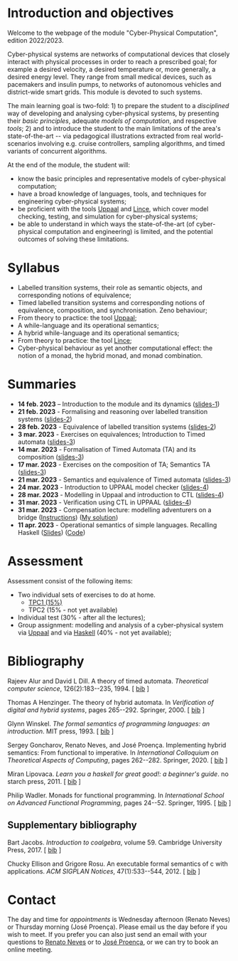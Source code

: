 # Introduction and objectives

Welcome to the webpage of the module "Cyber-Physical Computation",
edition 2022/2023.

Cyber-physical systems are networks of computational devices that
closely interact with physical processes in order to reach a
prescribed goal; for example a desired velocity, a desired temperature
or, more generally, a desired energy level. They range from small
medical devices, such as pacemakers and insulin pumps, to networks of
autonomous vehicles and district-wide smart grids. This module is
devoted to such systems.

The main learning goal is two-fold: 1) to prepare the student to a
*disciplined* way of developing and analysing cyber-physical systems,
by presenting their *basic principles*, adequate *models of
computation*, and respective *tools*; 2) and to introduce the student
to the main limitations of the area's state-of-the-art 
-- via pedagogical illustrations extracted from real world-scenarios
involving e.g. cruise controllers, sampling algorithms, and timed
variants of concurrent algorithms.

At the end of the module, the student will:

+ know the basic principles and representative models of
  cyber-physical computation;
+ have a broad knowledge of languages, tools, and techniques for
  engineering cyber-physical systems;
+ be proficient with the tools [Uppaal]([http://www.uppaal.org/]) and [Lince]([http://arcatools.org/assets/index.html#arcatools]), which cover model
  checking, testing, and simulation for cyber-physical systems;
+ be able to understand in which ways the state-of-the-art (of
  cyber-physical computation and engineering) is limited, and 
  the potential outcomes of solving these limitations.

# Syllabus

+ Labelled transition systems, their role as semantic objects, and
  corresponding notions of equivalence;
+ Timed labelled transition systems and corresponding notions of
  equivalence, composition, and synchronisation. Zeno behaviour;
+ From theory to practice: the tool [Uppaal]([http://www.uppaal.org/]);
+ A while-language and its operational semantics;
+ A hybrid while-language and its operational semantics;
+ From theory to practice: the tool [Lince]([http://arcatools.org/assets/index.html#arcatools]);
+ Cyber-physical behaviour as yet another computational effect: the
  notion of a monad, the hybrid monad, and monad combination.
  
# Summaries

  - __14 feb. 2023__ – Introduction to the module and its dynamics ([slides-1](slides/1-intro.pdf))
  - __21 feb. 2023__ - Formalising and reasoning over labelled transition systems ([slides-2](slides/2-behaviour.pdf))
  - __28 feb. 2023__ - Equivalence of labelled transition systems ([slides-2](slides/2-behaviour.pdf))
  - __3 mar. 2023__ - Exercises on equivalences; Introduction to Timed automata ([slides-3](slides/3-timed-automata.pdf))
  - __14 mar. 2023__ - Formalisation of Timed Automata (TA) and its composition ([slides-3](slides/3-timed-automata.pdf))
  - __17 mar. 2023__ - Exercises on the composition of TA; Semantics TA ([slides-3](slides/3-timed-automata.pdf))
  - __21 mar. 2023__ - Semantics and equivalence of Timed automata ([slides-3](slides/3-timed-automata.pdf))
  - __24 mar. 2023__ - Introduction to UPPAAL model checker ([slides-4](slides/4-verification-uppaal.pdf))
  - __28 mar. 2023__ - Modelling in Uppaal and introduction to CTL ([slides-4](slides/4-verification-uppaal.pdf))
  - __31 mar. 2023__ - Verification using CTL in UPPAAL ([slides-4](slides/4-verification-uppaal.pdf))
  - __31 mar. 2023__ - Compensation lecture: modelling adventurers on a bridge ([Instructions](adventurers/adventurers.pdf)) ([My solution](adventurers/adventurers.xml))
  - __11 apr. 2023__ - Operational semantics of simple languages. Recalling Haskell ([Slides](slides/hybridProgramming.pdf)) ([Code](slides/lectureCPC.hs))


# Assessment

Assessment consist of the following items:

+ Two individual sets of exercises to do at home. 
  * [TPC1 (15%)](assignments/tpc1-cpc.pdf)
  * TPC2 (15% - not yet available) 
+ Individual test (30% - after all the lectures);
+ Group assignment: modelling and analysis of a cyber-physical system
  via [Uppaal]([http://www.uppaal.org/]) and via [Haskell]([https://www.haskell.org/]) (40% - not yet available);


# Bibliography

<p><a name="alur1994theory"></a>
Rajeev Alur and David&nbsp;L Dill.
 A theory of timed automata.
 <em>Theoretical computer science</em>, 126(2):183--235, 1994.
[&nbsp;<a href="bib/biblioCPC_bib.html#alur1994theory">bib</a>&nbsp;]
</p>

<p><a name="henzinger2000theory"></a>
Thomas&nbsp;A Henzinger.
 The theory of hybrid automata.
 In <em>Verification of digital and hybrid systems</em>, pages 265--292.
  Springer, 2000.
[&nbsp;<a href="bib/biblioCPC_bib.html#henzinger2000theory">bib</a>&nbsp;]
</p>

<p><a name="winskel1993formal"></a>
Glynn Winskel.
 <em>The formal semantics of programming languages: an introduction</em>.
 MIT press, 1993.
[&nbsp;<a href="bib/biblioCPC_bib.html#winskel1993formal">bib</a>&nbsp;]
</p>

<p><a name="goncharov2020implementing"></a>
Sergey Goncharov, Renato Neves, and Jos&eacute; Proen&ccedil;a.
 Implementing hybrid semantics: From functional to imperative.
 In <em>International Colloquium on Theoretical Aspects of
  Computing</em>, pages 262--282. Springer, 2020.
[&nbsp;<a href="bib/biblioCPC_bib.html#goncharov2020implementing">bib</a>&nbsp;]
</p>

<p><a name="lipovaca2011learn"></a>
Miran Lipovaca.
 <em>Learn you a haskell for great good!: a beginner's guide</em>.
 no starch press, 2011.
[&nbsp;<a href="bib/biblioCPC_bib.html#lipovaca2011learn">bib</a>&nbsp;]
</p>

<p><a name="wadler1995monads"></a>
Philip Wadler.
 Monads for functional programming.
 In <em>International School on Advanced Functional Programming</em>,
  pages 24--52. Springer, 1995.
[&nbsp;<a href="bib/biblioCPC_bib.html#wadler1995monads">bib</a>&nbsp;]
</p>
<!-- 
<hr><p><em>This file was generated by
<a href="http://www.lri.fr/~filliatr/bibtex2html/">bibtex2html</a> 1.99.</em></p> -->

## Supplementary bibliography

<p><a name="jacobs2017introduction"></a>
Bart Jacobs.
 <em>Introduction to coalgebra</em>, volume&nbsp;59.
 Cambridge University Press, 2017.
[&nbsp;<a href="bib/sup_bib.html#jacobs2017introduction">bib</a>&nbsp;]
</p>

<p><a name="ellison2012executable"></a>
Chucky Ellison and Grigore Rosu.
 An executable formal semantics of c with applications.
 <em>ACM SIGPLAN Notices</em>, 47(1):533--544, 2012.
[&nbsp;<a href="bib/sup_bib.html#ellison2012executable">bib</a>&nbsp;]
</p>
<!-- 
<hr><p><em>This file was generated by
 <a href="http://www.lri.fr/~filliatr/bibtex2html/">bibtex2html</a> 1.99.</em></p> -->

   

# Contact

The day and time for _appointments_ is Wednesday afternoon (Renato Neves) or Thursday morning (José Proença). Please
email us the day before if you wish to meet. If you prefer you
can also just send an email with your questions to [Renato Neves](mailto:nevrenato@di.uminho.pt) or to [José Proença](mailto:pro@isep.ipp.pt), or we can try to book an online meeting.
